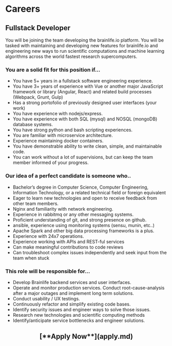 <style> #disqus_thread, #__comments { display: none } </style>

# Careers

## Fullstack Developer

You will be joining the team developing the brainlife.io platform. You will be tasked with maintaining and developing new features for brainlife.io and engineering new ways to run scientific computations and machine learning algorithms across the world fastest research supercomputers. 

### You are a solid fit for this position if...

* You have 5+ years in a fullstack software engineering experience.
* You have 3+ years of experience with Vue or another major JavaScript framework or library (Angular, React) and related build processes (Webpack, Grunt, Gulp)
* Has a strong portofolio of previously designed user interfaces (your work)
* You have experience with nodejs/express.
* You have experience with both SQL (mysql) and NOSQL (mongoDB) database systems.
* You have strong python and bash scripting experiences.
* You are familiar with microservice architecture.
* Experience maintaining docker containers.
* You have demonstrable ability to write clean, simple, and maintainable code.
* You can work without a lot of supervisions, but can keep the team member informed of your progress.

### Our idea of a perfect candidate is someone who..

* Bachelor’s degree in Computer Science, Computer Engineering, Information Technology, or a related technical field or foreign equivalent
* Eager to learn new technologies and open to receive feedback from other team members.
* Nginx and familiarity with network engineering.
* Experience in rabbitmq or any other messaging systems. 
* Proficient understanding of git, and strong presence on github.
* ansible, experience using monitoring systems (sensu, munin, etc..)
* Apache Spark and other big data processing frameworks is a plus.
* Experience with 24x7 operations.
* Experience working with APIs and REST-ful services
* Can make meaningful contributions to code reviews
* Can troubleshoot complex issues independently and seek input from the team when stuck

### This role will be responsible for...

* Develop Brainlife backend services and user interfaces.
* Operate and monitor production services. Conduct root-cause-analysis after a major outages and implement long term solutions.
* Conduct usability / UX testings.
* Continuously refactor and simplify existing code bases. 
* Identify security issues and engineer ways to solve those issues.
* Research new technologies and scientific computing methods
* Identify/anticipate service bottlenecks and engineer solutions.

<center><h2>[**Apply Now**](apply.md)</h2></center>
